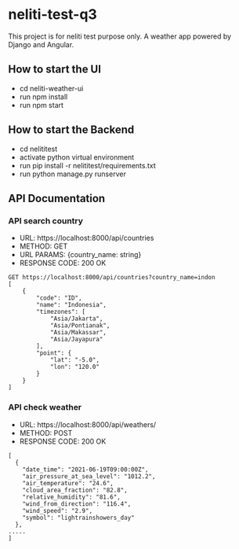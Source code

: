 # neliti-test-q3

This project is for neliti test purpose only. A weather app powered by Django and Angular.

## How to start the UI
- cd neliti-weather-ui
- run npm install
- run npm start

## How to start the Backend
- cd nelititest
- activate python virtual environment
- run pip install -r nelititest/requirements.txt
- run python manage.py runserver


## API Documentation

### API search country

- URL: https://localhost:8000/api/countries
- METHOD: GET
- URL PARAMS: {country_name: string}
- RESPONSE CODE: 200 OK
```
GET https://localhost:8000/api/countries?country_name=indon
[
    {
        "code": "ID",
        "name": "Indonesia",
        "timezones": [
            "Asia/Jakarta",
            "Asia/Pontianak",
            "Asia/Makassar",
            "Asia/Jayapura"
        ],
        "point": {
            "lat": "-5.0",
            "lon": "120.0"
        }
    }
]
```


### API check weather 
- URL: https://localhost:8000/api/weathers/
- METHOD: POST
- RESPONSE CODE: 200 OK
```
[
  {
    "date_time": "2021-06-19T09:00:00Z",
    "air_pressure_at_sea_level": "1012.2",
    "air_temperature": "24.6",
    "cloud_area_fraction": "82.8",
    "relative_humidity": "81.6",
    "wind_from_direction": "116.4",
    "wind_speed": "2.9",
    "symbol": "lightrainshowers_day"
  },
.....
]
```

